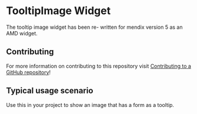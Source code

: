 # TooltipImage Widget

The tooltip image widget has been re- written for mendix version 5 as an AMD widget.

## Contributing

For more information on contributing to this repository visit [Contributing to a GitHub repository](https://world.mendix.com/display/howto50/Contributing+to+a+GitHub+repository)!

## Typical usage scenario

Use this in your project to show an image that has a form as a tooltip.
